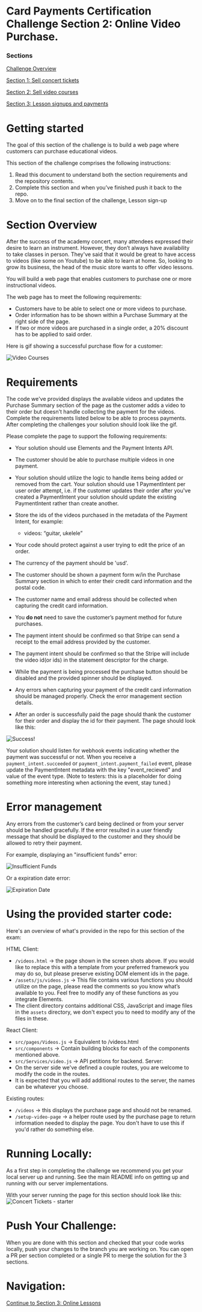 # Card Payments Certification Challenge Section 2: Online Video Purchase.

### Sections
[Challenge Overview](/README.md)

[Section 1: Sell concert tickets](/README-pt1-concerttickets.md)

[Section 2: Sell video courses](README-pt2-videopurchase.md)

[Section 3: Lesson signups and payments](README-pt3-lessonsignup.md)

# Getting started
The goal of this section of the challenge is to build a web page where customers can purchase educational videos. 

This section of the challenge comprises the following instructions:

1. Read this document to understand both the section requirements and the repository contents.
2. Complete this section and when you’ve finished push it back to the repo.
3. Move on to the final section of the challenge, Lesson sign-up

# Section Overview

After the success of the academy concert, many attendees expressed their desire to learn an instrument. However, they don’t always have availability to take classes in person. They've said that it would be great to have access to videos (like some on Youtube) to be able to learn at home. So, looking to grow its business, the head of the music store wants to offer video lessons. 

You will build a web page that enables customers to purchase one or more instructional videos.

The web page has to meet the following requirements:

* Customers have to be able to select one or more videos to purchase.
* Order information has to be shown within a Purchase Summary at the right side of the page.
* If two or more videos are purchased in a single order, a 20% discount has to be applied to said order.

Here is gif showing a successful purchase flow for a customer:

![Video Courses](screenshots/VideoCourses-Overview.gif)


# Requirements
The code we've provided displays the available videos and updates the Purchase Summary section of the page as the customer adds a video to their order but doesn't handle collecting the payment for the videos. Complete the requirements listed below to be able to process payments. After completing the challenges your solution should look like the gif.

Please complete the page to support the following requirements:

* Your solution should use Elements and the Payment Intents API.

* The customer should be able to purchase multiple videos in one payment. 

* Your solution should utilize the logic to handle items being added or removed from the cart. Your solution should use 1 PaymentIntent per user order attempt, i.e. if the customer updates their order after you've created a PaymentIntent your solution should update the existing PaymentIntent rather than create another.

* Store the ids of the videos purchased in the metadata of the Payment Intent, for example:
  * videos: “guitar, ukelele”

* Your code should protect against a user trying to edit the price of an order.

* The currency of the payment should be 'usd'.

* The customer should be shown a payment form w/in the Purchase Summary section in which to enter their credit card information and the postal code.

* The customer name and email address should be collected when capturing the credit card information.

* You **do not** need to save the customer’s payment method for future purchases.

* The payment intent should be confirmed so that Stripe can send a receipt to the email address provided by the customer.

* The payment intent should be confirmed so that the Stripe will include the video id(or ids) in the statement descriptor for the charge. 

* While the payment is being processed the purchase button should be disabled and the provided spinner should be displayed.

* Any errors when capturing your payment of the credit card information should be managed properly. Check the error management section details.

* After an order is successfully paid the page should thank the customer for their order and display the id for their payment. The page should look like this:

![Success!](screenshots/VideoCourses-Thank-You.png)

Your solution should listen for webhook events indicating whether the payment was successful or not.  When you receive a `payment_intent.succeeded` or `payment_intent.payment_failed` event, please update the PaymentIntent metadata with the key "event_recieved" and value of the event type. (Note to testers: this is a placeholder for doing something more interesting when actioning the event, stay tuned.)

# Error management

Any errors from the customer’s card being declined or from your server should be handled gracefully.  If the error resulted in a user friendly message that should be displayed to the customer and they should be allowed to retry their payment.  

For example, displaying an "insufficient funds" error: 

![Insufficient Funds](screenshots/VideoCourses-Insufficient-Funds.png)

Or a expiration date error: 

![Expiration Date](screenshots/VideoCourses-Expiration-Date.png)

# Using the provided starter code:
Here's an overview of what's provided in the repo for this section of the exam: 

HTML Client:
* `/videos.html` → the page shown in the screen shots above. If you would like to replace this with a template from your preferred framework you may do so, but please preserve existing DOM element ids in the page. 
* `/assets/js/videos.js` → This file contains various functions you should utilize on the page, please read the comments so you know what’s available to you. Feel free to modify any of these functions as you integrate Elements. 
* The client directory contains additional CSS, JavaScript and image files in the `assets` directory, we don't expect you to need to modify any of the files in these.

React Client:
* `src/pages/Videos.js` → Equivalent to /videos.html
* `src/components` → Contain building blocks for each of the components mentioned above. 
* `src/Services/video.js` → API petitions for backend.
Server:
* On the server side we've defined a couple routes, you are welcome to modify the code in the routes. 
* It is expected that you will add additional routes to the server, the names can be whatever you choose. 

Existing routes: 
* `/videos` → this displays the purchase page and should not be renamed.
* `/setup-video-page` -> a helper route used by the purchase page to return information needed to display the page.  You don't have to use this if you'd rather do something else. 

# Running Locally:
As a first step in completing the challenge we recommend you get your local server up and running. See the main README info on getting up and running with our server implementations. 

With your server running the page for this section should look like this: 
![Concert Tickets - starter](screenshots/ConcertTickets-starter.png)

# Push Your Challenge:
When you are done with this section and checked that your code works locally, push your changes to the branch you are working on. You can open a PR per section completed or a single PR to merge the solution for the 3 sections.

# Navigation:
[Continue to Section 3: Online Lessons](README-pt3-lessonsignup.md)